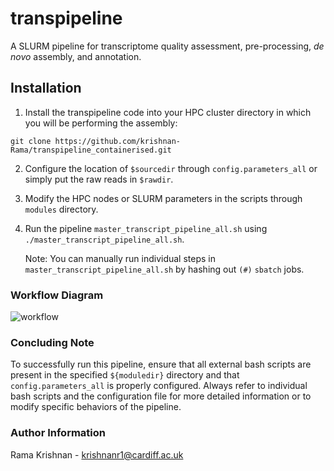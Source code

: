 # transpipeline
A SLURM pipeline for transcriptome quality assessment, pre-processing, _de novo_ assembly, and annotation.

## Installation

1. Install the transpipeline code into your HPC cluster directory in which you will be performing the assembly:  

```
git clone https://github.com/krishnan-Rama/transpipeline_containerised.git
```

2. Configure the location of `$sourcedir` through `config.parameters_all` or simply put the raw reads in `$rawdir`.  

3. Modify the HPC nodes or SLURM parameters in the scripts through `modules` directory.

4. Run the pipeline `master_transcript_pipeline_all.sh` using `./master_transcript_pipeline_all.sh`.  

   Note: You can manually run individual steps in `master_transcript_pipeline_all.sh` by hashing out `(#)` `sbatch` jobs.   


### Workflow Diagram
![workflow](https://github.com/krishnan-Rama/transpipeline_containerised/assets/104147619/892ae381-69b3-45e8-a485-ccd50cf1794a)


### Concluding Note

To successfully run this pipeline, ensure that all external bash scripts are present in the specified `${moduledir}` directory and that `config.parameters_all` is properly configured. Always refer to individual bash scripts and the configuration file for more detailed information or to modify specific behaviors of the pipeline.

### Author Information

Rama Krishnan - krishnanr1@cardiff.ac.uk
